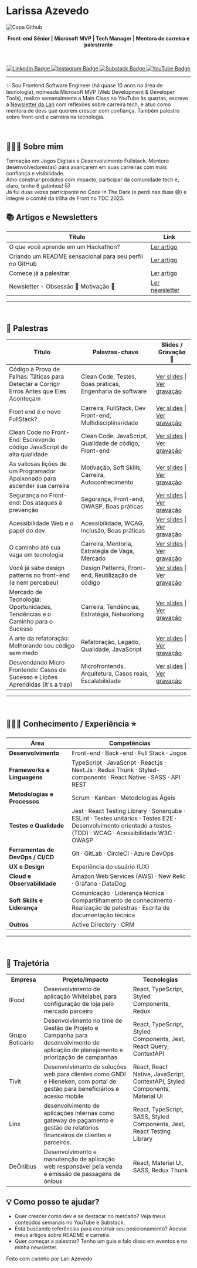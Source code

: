 # Larissa Azevedo

![Capa Github](https://github.com/user-attachments/assets/9ef9a407-b7f8-421e-8b38-a276ddadd219)

<div align="center">
<span><strong>Front-end Sênior | Microsoft MVP | Tech Manager | Mentora de carreira e palestrante</strong></span>

<br><br>
<a href="https://www.linkedin.com/in/larissasazevedo/">
  <img src="https://img.shields.io/badge/Linkedin-323330?style=for-the-badge&logo=Linkedin&logoColor=blue" alt="LinkedIn Badge" />
</a>
<a href="https://www.instagram.com/lari.sazevedo/">
  <img src="https://img.shields.io/badge/Instagram-323330?style=for-the-badge&logo=instagram&logoColor=purple" alt="Instagram Badge" />
</a>
<a href="https://lariazevedo.substack.com/">
  <img src="https://img.shields.io/badge/substack-323330?style=for-the-badge&logo=substack&logoColor=orange" alt="Substack Badge" />
</a>
<a href="https://www.youtube.com/@lari.sazevedo">
  <img src="https://img.shields.io/badge/youtube-323330?style=for-the-badge&logo=youtube&logoColor=red" alt="YouTube Badge" />
</a>

</div>

---

✨ Sou Frontend Software Engineer (há quase 10 anos na área de tecnologia), nomeada Microsoft MVP (Web Development & Developer Tools), realizo semanalmente a Main Class no YouTube às quartas, escrevo a [Newsletter da Lari](https://lariazevedo.substack.com/) com reflexões sobre carreira tech, e atuo como mentora de devs que querem crescer com confiança. Também palestro sobre front-end e carreira na tecnologia.

<br>

## 👩🏻‍💻 Sobre mim

Tormação em Jogos Digitais e Desenvolvimento Fullstack. Mentoro desenvolvedores(as) para avançarem em suas carreiras com mais confiança e visibilidade.  
Amo construir produtos com impacto, participar da comunidade tech e, claro, tenho 6 gatinhos! 🐱  
Já fui duas vezes participante no Code In The Dark (e perdi nas duas 😅) e integrei o comitê da trilha de Front no TDC 2023.


## 📚 Artigos e Newsletters

<table>
   <thead>
    <tr>
      <th>Título</th>
      <th>Link</th>
    </tr>
   </thead>
  <tr>
    <td>O que você aprende em um Hackathon?</td>
    <td><a href="https://lariazevedo.substack.com/p/o-que-voce-aprende-em-um-hackathon" target="_blank">Ler artigo</a></td>
  </tr>
  <tr>
    <td>Criando um README sensacional para seu perfil no GitHub</td>
    <td><a href="https://www.linkedin.com/pulse/como-transformar-seu-readme-do-github-em-uma-vitrine-vers%C3%A3o-azevedo-xclnf" target="_blank">Ler artigo</a></td>
  </tr>
  <tr>
    <td>Comece já a palestrar</td>
    <td><a href="https://dev.to/lariazevedo/comece-ja-a-palestrar-4pfd" target="_blank">Ler artigo</a></td>
  </tr>
  <tr>
    <td>Newsletter - Obsessão 🥰 Motivação 😤</td>
    <td><a href="https://lariazevedo.substack.com/p/obsessao-motivacao-?s=w" target="_blank">Ler newsletter</a></td>
  </tr>
</table>

---
<br>

<h2>🎤 Palestras </h2>

<table>
  <thead>
    <tr>
      <th>Título</th>
      <th>Palavras-chave</th>
      <th>Slides / Gravação 🚧</th>
    </tr>
  </thead>
  <tbody>
    <tr>
      <td>Código à Prova de Falhas: Táticas para Detectar e Corrigir Erros Antes que Eles Aconteçam</td>
      <td>Clean Code, Testes, Boas práticas, Engenharia de software</td>
      <td><a href="#">Ver slides</a> | <a href="#">Ver gravação</a></td>
    </tr>
    <tr>
      <td>Front end é o novo FullStack?</td>
      <td>Carreira, FullStack, Dev Front-end, Multidisciplinaridade</td>
      <td><a href="#">Ver slides</a> | <a href="#">Ver gravação</a></td>
    </tr>
    <tr>
      <td>Clean Code no Front-End: Escrevendo código JavaScript de alta qualidade</td>
      <td>Clean Code, JavaScript, Qualidade de código, Front-end</td>
      <td><a href="#">Ver slides</a> | <a href="#">Ver gravação</a></td>
    </tr>
    <tr>
      <td>As valiosas lições de um Programador Apaixonado para ascender sua carreira</td>
      <td>Motivação, Soft Skills, Carreira, Autoconhecimento</td>
      <td><a href="#">Ver slides</a> | <a href="#">Ver gravação</a></td>
    </tr>
    <tr>
      <td>Segurança no Front-end: Dos ataques à prevenção</td>
      <td>Segurança, Front-end, OWASP, Boas práticas</td>
      <td><a href="#">Ver slides</a> | <a href="#">Ver gravação</a></td>
    </tr>
    <tr>
      <td>Acessibilidade Web e o papel do dev</td>
      <td>Acessibilidade, WCAG, Inclusão, Boas práticas</td>
      <td><a href="#">Ver slides</a> | <a href="#">Ver gravação</a></td>
    </tr>
    <tr>
      <td>O caminho até sua vaga em tecnologia</td>
      <td>Carreira, Mentoria, Estratégia de Vaga, Mercado</td>
      <td><a href="#">Ver slides</a> | <a href="#">Ver gravação</a></td>
    </tr>
    <tr>
      <td>Você já sabe design patterns no front-end (e nem percebeu)</td>
      <td>Design Patterns, Front-end, Reutilização de código</td>
      <td><a href="#">Ver slides</a> | <a href="#">Ver gravação</a></td>
    </tr>
    <tr>
      <td>Mercado de Tecnologia: Oportunidades, Tendências e o Caminho para o Sucesso</td>
      <td>Carreira, Tendências, Estratégia, Networking</td>
      <td><a href="#">Ver slides</a> | <a href="#">Ver gravação</a></td>
    </tr>
    <tr>
      <td>A arte da refatoração: Melhorando seu código sem medo</td>
      <td>Refatoração, Legado, Qualidade, JavaScript</td>
      <td><a href="#">Ver slides</a> | <a href="#">Ver gravação</a></td>
    </tr>
    <tr>
      <td>Desvendando Micro Frontends: Casos de Sucesso e Lições Aprendidas (it's a trap)</td>
      <td>Microfrontends, Arquitetura, Casos reais, Escalabilidade</td>
      <td><a href="#">Ver slides</a> | <a href="#">Ver gravação</a></td>
    </tr>
  </tbody>
</table>

---
<br>


 ## 👩🏻‍💻 Conhecimento / Experiência :star: ## 
 
<table>
  <thead>
    <tr>
      <th>Área</th>
      <th>Competências</th>
    </tr>
  </thead>
  <tbody>
    <tr>
      <td><strong>Desenvolvimento</strong></td>
      <td>Front-end · Back-end · Full Stack · Jogos</td>
    </tr>
    <tr>
      <td><strong>Frameworks e Linguagens</strong></td>
      <td>TypeScript · JavaScript · React.js · Next.Js · Redux Thunk · Styled-components · React Native · SASS · API REST</td>
    </tr>
    <tr>
      <td><strong>Metodologias e Processos</strong></td>
      <td>Scrum · Kanban · Metodologias Ágeis</td>
    </tr>
    <tr>
      <td><strong>Testes e Qualidade</strong></td>
      <td>Jest · React Testing Library · Sonarqube · ESLint · Testes unitários · Testes E2E · Desenvolvimento orientado a testes (TDD) · WCAG · Acessibilidade W3C · OWASP</td>
    </tr>
    <tr>
      <td><strong>Ferramentas de DevOps / CI/CD</strong></td>
      <td>Git · GitLab · CircleCI · Azure DevOps</td>
    </tr>
    <tr>
      <td><strong>UX e Design</strong></td>
      <td>Experiência do usuário (UX) </td>
    </tr>
    <tr>
      <td><strong>Cloud e Observabilidade</strong></td>
      <td>Amazon Web Services (AWS) · New Relic · Grafana · DataDog</td>
    </tr>
    <tr>
      <td><strong>Soft Skills e Liderança</strong></td>
      <td>Comunicação · Liderança técnica · Compartilhamento de conhecimento · Realização de palestras · Escrita de documentação técnica</td>
    </tr>
    <tr>
      <td><strong>Outros</strong></td>
      <td>Active Directory · CRM</td>
    </tr>
  </tbody>
</table>
 
---
<br>


## 💼 Trajetória

<table>
  <tr>
    <th>Empresa</th>
    <th>Projeto/Impacto</th>
    <th>Tecnologias</th>
  </tr>
  <tr>
    <td>IFood</td>
    <td>Desenvolvimento de aplicação Whitelabel, para configuração de loja pelo mercado parceiro</td>
    <td>React, TypeScript, Styled Components, Redux</td>
  </tr>
  <tr>
    <td>Grupo Boticário</td>
    <td>Desenvolvimento no time de Gestão de Projeto e Campanha para desenvolvimento de aplicação de planejamento e priorização de campanhas</td>
    <td>React, TypeScript, Styled Components, Jest, React Query, ContextAPI</td>
  </tr>
  <tr>
    <td>Tivit</td>
    <td>Desenvolvimento de soluções web para clientes como GNDI e Hieneken, com portal de gestão para beneficiários e acesso mobile</td>
    <td>React, React Native, JavaScript, ContextAPI, Styled Components, Material UI</td>
  </tr>
  <tr>
    <td>Linx</td>
    <td>desenvolvimento de aplicações internas como gateway de pagamento e gestão de relatórios financeiros de clientes e parceiros.</td>
    <td>React, TypeScript, SASS, Styled Components, Jest, React Testing Library</td>
  </tr>
  <tr>
    <td>DeÔnibus</td>
    <td>Desenvolvimento e manutenção de aplicação web responsável pela venda e emissão de passagens de ônibus</td>
    <td>React, Material UI, SASS, Redux Thunk</td>
  </tr>
</table>

## 💡 Como posso te ajudar?

- Quer crescer como dev e se destacar no mercado? Veja meus conteúdos semanais no YouTube e Substack.
- Está buscando referências para construir seu posicionamento? Acesse meus artigos sobre README e carreira.
- Quer começar a palestrar? Tenho um guia e falo disso em eventos e na minha newsletter.

Feito com carinho por Lari Azevedo
